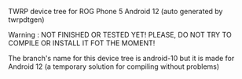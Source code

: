 TWRP device tree for ROG Phone 5 Android 12 (auto generated by twrpdtgen)

Warning : NOT FINISHED OR TESTED YET! PLEASE, DO NOT TRY TO COMPILE OR INSTALL IT FOT THE MOMENT!

The branch's name for this device tree is android-10 but it is made for Android 12 (a temporary solution for compiling without problems)
